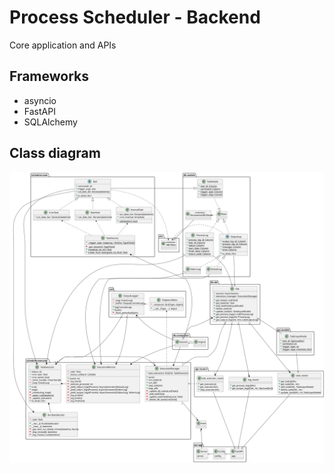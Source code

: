 # Process Scheduler - Backend 
Core application and APIs

## Frameworks
- asyncio
- FastAPI
- SQLAlchemy

## Class diagram
![Class Diagram](diagram.svg)